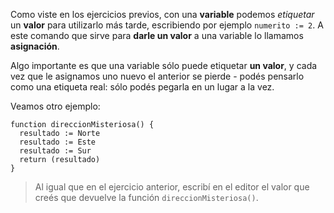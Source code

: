 Como viste en los ejercicios previos, con una **variable** podemos _etiquetar_ un **valor** para utilizarlo más tarde, escribiendo por ejemplo `numerito := 2`. A este comando que sirve para **darle un valor** a una variable lo llamamos **asignación**.

Algo importante es que una variable sólo puede etiquetar **un valor**, y cada vez que le asignamos uno nuevo el anterior se pierde - podés pensarlo como una etiqueta real: sólo podés pegarla en un lugar a la vez. 

Veamos otro ejemplo:

```puppet
function direccionMisteriosa() {
  resultado := Norte
  resultado := Este
  resultado := Sur
  return (resultado)
}
```

> Al igual que en el ejercicio anterior, escribí en el editor el valor que creés que devuelve la función `direccionMisteriosa()`.